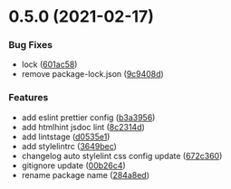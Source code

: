 <a name="0.5.0"></a>
# 0.5.0 (2021-02-17)


### Bug Fixes

* lock ([601ac58](https://github.com/Objectivezt/scaffold-rule/commit/601ac58))
* remove package-lock.json ([9c9408d](https://github.com/Objectivezt/scaffold-rule/commit/9c9408d))


### Features

* add eslint prettier config ([b3a3956](https://github.com/Objectivezt/scaffold-rule/commit/b3a3956))
* add htmlhint jsdoc lint ([8c2314d](https://github.com/Objectivezt/scaffold-rule/commit/8c2314d))
* add lintstage ([d0535e1](https://github.com/Objectivezt/scaffold-rule/commit/d0535e1))
* add stylelintrc ([3649bec](https://github.com/Objectivezt/scaffold-rule/commit/3649bec))
* changelog auto stylelint css config update ([672c360](https://github.com/Objectivezt/scaffold-rule/commit/672c360))
* gitignore update ([00b26c4](https://github.com/Objectivezt/scaffold-rule/commit/00b26c4))
* rename package name ([284a8ed](https://github.com/Objectivezt/scaffold-rule/commit/284a8ed))



